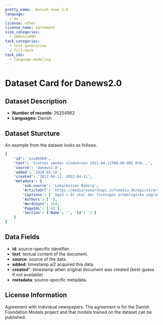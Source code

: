 ```yaml
---
pretty_name:  Danish news 2.0
language:
  - da
license: other
license_name: agreement
size_categories:
  - 10M<n<100M
task_categories:
  - text-generation
  - fill-mask
task_ids:
  - language-modeling
---
```

# Dataset Card for Danews2.0
## Dataset Description
- **Number of records:** 26254962
- **Languages:** Danish

## Dataset Sturcture
An example from the dataset looks as follows.
```yaml
{
    'id': 'e2a069b9',
    'text': 'Slottet sænker vindebroen 2011-04-12T00:00:00Z NYB...',
    'source': 'danews2.0',
    'added': '2024-05-16',
    'created': '2011-04-12, 2012-04-11',
    'metadata': {
        'sub-source': 'LokalAvisen Nyborg',
        'ArticleUrl': 'https://mediaresearchapi.infomedia.dk/api/v1/article?id=e2a069b9',
        'Captions': [' Også i år skal der foretages arkæologiske udgravninger ved Nyborg Slot. Her fortæller Østfyns Museers Lars Ewald ( i midten med hat) forrige sommer om fundet af " den hemmelige tunnel." ARKIVFOTO: JØRGEN HANSEN'],
        'Authors': [''],
        'WordCount': 169,
        'PageIds': ['42'],
        'Section': {'Name': '', 'Id': '1'}
    }
}
```

## Data Fields

- **id**: source-specific identifier.
- **text**: textual content of the document.
- **source**: source of the data.
- **added**: timestamp ai2 acquired this data.
- **created**": timestamp when original document was created (best-guess if not available)
- **metadata**: source-specific metadata.

## License Information
Agreement with individual newspapers. The agreement is for the Danish Foundation Models project and that models trained on the dataset can be published.
